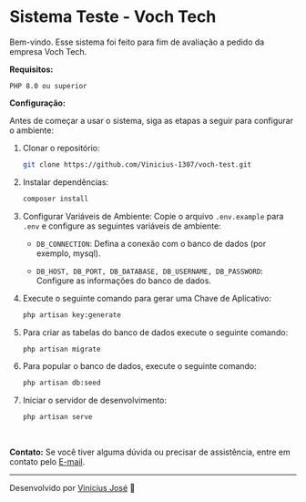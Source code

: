 <h1> Sistema Teste - Voch Tech </h1>

Bem-vindo. Esse sistema foi feito para fim de avaliação a pedido da empresa Voch Tech.

**Requisitos:**

```PHP 8.0 ou superior```

**Configuração:**

Antes de começar a usar o sistema, siga as etapas a seguir para configurar o ambiente:

1.	Clonar o repositório:

     ```bash
    git clone https://github.com/Vinicius-1307/voch-test.git
     ```

2.	Instalar dependências:	
    ```bash
    composer install
    ```

3.	Configurar Variáveis de Ambiente:
Copie o arquivo ```.env.example``` para ```.env``` e configure as seguintes variáveis de ambiente:

    - ```DB_CONNECTION```: Defina a conexão com o banco de dados (por exemplo, mysql).
  	
    - ```DB_HOST, DB_PORT, DB_DATABASE, DB_USERNAME, DB_PASSWORD```: Configure as informações do banco de dados.

5.	Execute o seguinte comando para gerar uma Chave de Aplicativo: </br>
       ```bash
    php artisan key:generate
       ```

6.	Para criar as tabelas do banco de dados execute o seguinte comando:

     ```bash
    php artisan migrate
       ```
      
8. Para popular o banco de dados, execute o seguinte comando:
   
      ```bash
    php artisan db:seed
      ```

10.	Iniciar o servidor de desenvolvimento:

     ```bash
    php artisan serve
       ```

<br>

**Contato:**
Se você tiver alguma dúvida ou precisar de assistência, entre em contato pelo [E-mail](viniciusjose9@outlook.com).

---

Desenvolvido por [Vinicius José](https://github.com/Vinicius-1307) 🚀


	
